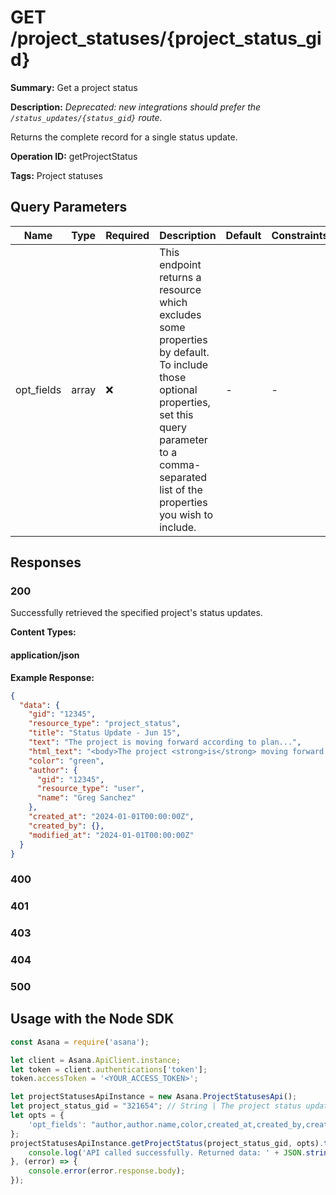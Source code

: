 # GET /project_statuses/{project_status_gid}

**Summary:** Get a project status

**Description:** *Deprecated: new integrations should prefer the `/status_updates/{status_gid}` route.*

Returns the complete record for a single status update.

**Operation ID:** getProjectStatus

**Tags:** Project statuses

## Query Parameters

| Name | Type | Required | Description | Default | Constraints |
|------|------|----------|-------------|---------|-------------|
| opt_fields | array | ❌ | This endpoint returns a resource which excludes some properties by default. To include those optional properties, set this query parameter to a comma-separated list of the properties you wish to include. | - | - |

## Responses

### 200

Successfully retrieved the specified project's status updates.

**Content Types:**

#### application/json

**Example Response:**

```json
{
  "data": {
    "gid": "12345",
    "resource_type": "project_status",
    "title": "Status Update - Jun 15",
    "text": "The project is moving forward according to plan...",
    "html_text": "<body>The project <strong>is</strong> moving forward according to plan...</body>",
    "color": "green",
    "author": {
      "gid": "12345",
      "resource_type": "user",
      "name": "Greg Sanchez"
    },
    "created_at": "2024-01-01T00:00:00Z",
    "created_by": {},
    "modified_at": "2024-01-01T00:00:00Z"
  }
}
```

### 400
<reference>

### 401
<reference>

### 403
<reference>

### 404
<reference>

### 500
<reference>

## Usage with the Node SDK

```javascript
const Asana = require('asana');

let client = Asana.ApiClient.instance;
let token = client.authentications['token'];
token.accessToken = '<YOUR_ACCESS_TOKEN>';

let projectStatusesApiInstance = new Asana.ProjectStatusesApi();
let project_status_gid = "321654"; // String | The project status update to get.
let opts = { 
    'opt_fields': "author,author.name,color,created_at,created_by,created_by.name,html_text,modified_at,text,title"
};
projectStatusesApiInstance.getProjectStatus(project_status_gid, opts).then((result) => {
    console.log('API called successfully. Returned data: ' + JSON.stringify(result.data, null, 2));
}, (error) => {
    console.error(error.response.body);
});

```